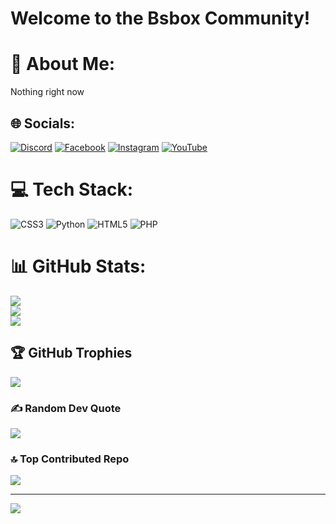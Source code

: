 # Welcome to the Bsbox Community! 

# 💫 About Me:
Nothing right now


## 🌐 Socials:
[![Discord](https://img.shields.io/badge/Discord-%237289DA.svg?logo=discord&logoColor=white)](https://discord.gg/bsbox_ir) [![Facebook](https://img.shields.io/badge/Facebook-%231877F2.svg?logo=Facebook&logoColor=white)](https://facebook.com/bsbox_ir) [![Instagram](https://img.shields.io/badge/Instagram-%23E4405F.svg?logo=Instagram&logoColor=white)](https://instagram.com/bsbox_ir) [![YouTube](https://img.shields.io/badge/YouTube-%23FF0000.svg?logo=YouTube&logoColor=white)](https://youtube.com/@bsbox_ir) 

# 💻 Tech Stack:
![CSS3](https://img.shields.io/badge/css3-%231572B6.svg?style=flat&logo=css3&logoColor=white) ![Python](https://img.shields.io/badge/python-3670A0?style=flat&logo=python&logoColor=ffdd54) ![HTML5](https://img.shields.io/badge/html5-%23E34F26.svg?style=flat&logo=html5&logoColor=white) ![PHP](https://img.shields.io/badge/php-%23777BB4.svg?style=flat&logo=php&logoColor=white)
# 📊 GitHub Stats:
![](https://github-readme-stats.vercel.app/api?username=bsbox_ir&theme=dark&hide_border=false&include_all_commits=true&count_private=true)<br/>
![](https://github-readme-streak-stats.herokuapp.com/?user=bsbox_ir&theme=dark&hide_border=false)<br/>
![](https://github-readme-stats.vercel.app/api/top-langs/?username=bsbox_ir&theme=dark&hide_border=false&include_all_commits=true&count_private=true&layout=compact)

## 🏆 GitHub Trophies
![](https://github-profile-trophy.vercel.app/?username=bsbox_ir&theme=flat&no-frame=false&no-bg=false&margin-w=4)

### ✍️ Random Dev Quote
![](https://quotes-github-readme.vercel.app/api?type=vetical&theme=dark)

### 🔝 Top Contributed Repo
![](https://github-contributor-stats.vercel.app/api?username=bsbox_ir&limit=5&theme=dark&combine_all_yearly_contributions=true)

---
[![](https://visitcount.itsvg.in/api?id=bsbox_ir&icon=0&color=12)](https://visitcount.itsvg.in)

